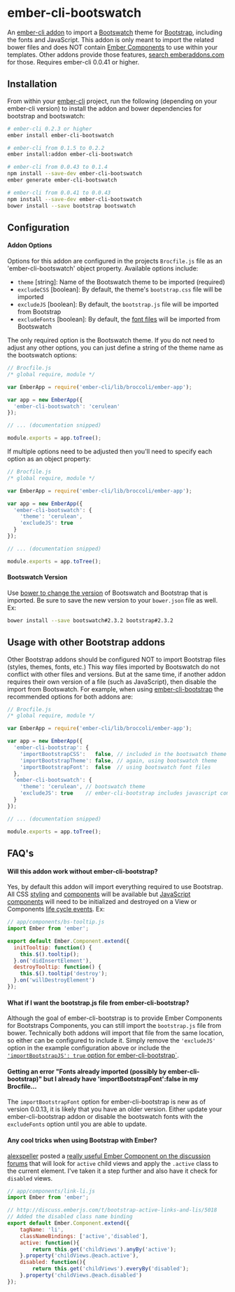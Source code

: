 ember-cli-bootswatch
====================

An [ember-cli addon](http://www.emberaddons.com/) to import a [Bootswatch](http://bootswatch.com/)
theme for [Bootstrap](http://getbootstrap.com/), including the fonts and
JavaScript. This addon is only meant to import the related bower files and
does NOT contain [Ember Components](http://emberjs.com/guides/components/)
to use within your templates. Other addons provide those features,
[search emberaddons.com](http://www.emberaddons.com/?query=bootstrap) for
those. Requires ember-cli 0.0.41 or higher.




## Installation

From within your [ember-cli](http://www.ember-cli.com/) project, run the
following (depending on your ember-cli version) to install the addon and
bower dependencies for bootstrap and bootswatch:

```bash
# ember-cli 0.2.3 or higher
ember install ember-cli-bootswatch
```

```bash
# ember-cli from 0.1.5 to 0.2.2
ember install:addon ember-cli-bootswatch
```

```bash
# ember-cli from 0.0.43 to 0.1.4
npm install --save-dev ember-cli-bootswatch
ember generate ember-cli-bootswatch
```

```bash
# ember-cli from 0.0.41 to 0.0.43
npm install --save-dev ember-cli-bootswatch
bower install --save bootstrap bootswatch
```




## Configuration


#### Addon Options

Options for this addon are configured in the projects `Brocfile.js` file
as an 'ember-cli-bootswatch' object property. Available options include:

* `theme` [string]: Name of the Bootswatch theme to be imported (required)
* `excludeCSS` [boolean]: By default, the theme's `bootstrap.css` file will be imported
* `excludeJS` [boolean]: By default, the `bootstrap.js` file will be imported from Bootstrap
* `excludeFonts` [boolean]: By default, the [font files](https://github.com/thomaspark/bootswatch/tree/gh-pages/fonts) will be imported from Bootswatch

The only required option is the Bootswatch theme. If you do not need to
adjust any other options, you can just define a string of the theme name
as the bootswatch options:

```javascript
// Brocfile.js
/* global require, module */

var EmberApp = require('ember-cli/lib/broccoli/ember-app');

var app = new EmberApp({
  'ember-cli-bootswatch': 'cerulean'
});

// ... (documentation snipped)

module.exports = app.toTree();
```

If multiple options need to be adjusted then you'll need to specify each
option as an object property:

```javascript
// Brocfile.js
/* global require, module */

var EmberApp = require('ember-cli/lib/broccoli/ember-app');

var app = new EmberApp({
  'ember-cli-bootswatch': {
    'theme': 'cerulean',
    'excludeJS': true
  }
});

// ... (documentation snipped)

module.exports = app.toTree();
```


#### Bootswatch Version

Use [bower to change the version](http://bower.io/docs/api/#install) of
Bootswatch and Bootstrap that is imported. Be sure to save the new version
to your `bower.json` file as well. Ex:

```bash
bower install --save bootswatch#2.3.2 bootstrap#2.3.2
```




## Usage with other Bootstrap addons

Other Bootstrap addons should be configured NOT to import Bootstrap files
(styles, themes, fonts, etc.) This way files imported by Bootswatch do not
conflict with other files and versions. But at the same time, if another
addon requires their own version of a file (such as JavaScript), then disable
the import from Bootswatch. For example, when using
[ember-cli-bootstrap](https://github.com/dockyard/ember-cli-bootstrap) the
recommended options for both addons are:

```javascript
// Brocfile.js
/* global require, module */

var EmberApp = require('ember-cli/lib/broccoli/ember-app');

var app = new EmberApp({
  'ember-cli-bootstrap': {
    'importBootstrapCSS':   false, // included in the bootswatch theme
    'importBootstrapTheme': false, // again, using bootswatch theme
    'importBootstrapFont':  false  // using bootswatch font files
  },
  'ember-cli-bootswatch': {
    'theme': 'cerulean', // bootswatch theme
    'excludeJS': true    // ember-cli-bootstrap includes javascript components
  }
});

// ... (documentation snipped)

module.exports = app.toTree();
```




## FAQ's


#### Will this addon work without ember-cli-bootstrap?

Yes, by default this addon will import everything required to
use Bootstrap. All CSS [styling](http://getbootstrap.com/css/)
and [components](http://getbootstrap.com/components/) will be
available but [JavaScript components](http://getbootstrap.com/javascript/)
will need to be initialized and destroyed on a View or Components
[life cycle events](http://emberjs.com/guides/understanding-ember/the-view-layer/#toc_lifecycle-hooks).
Ex:

```javascript
// app/components/bs-tooltip.js
import Ember from 'ember';

export default Ember.Component.extend({
  initTooltip: function() {
    this.$().tooltip();
  }.on('didInsertElement'),
  destroyTooltip: function() {
    this.$().tooltip('destroy');
  }.on('willDestroyElement')
});
```


#### What if I want the bootstrap.js file from ember-cli-bootstrap?

Although the goal of ember-cli-bootstrap is to provide Ember Components
for Bootstraps Components, you can still import the `bootstrap.js` file
from bower. Technically both addons will import that file from the same
location, so either can be configured to include it. Simply remove the
`'excludeJS'` option in the example configuration above or include the
[`'importBootstrapJS': true` option for ember-cli-bootstrap`](https://github.com/dockyard/ember-cli-bootstrap#importing-javascript-from-twitter-bootstrap).


#### Getting an error "Fonts already imported (possibly by ember-cli-bootstrap)" but I already have 'importBootstrapFont':false in my Brocfile...

The `importBootstrapFont` option for ember-cli-bootstrap is new as of
version 0.0.13, it is likely that you have an older version. Either update
your ember-cli-bootstrap addon or disable the bootswatch fonts with the
`excludeFonts` option until you are able to update.


#### Any cool tricks when using Bootstrap with Ember?

[alexspeller](https://twitter.com/alexspeller/) posted a
[really useful Ember Component on the discussion forums](http://discuss.emberjs.com/t/bootstrap-active-links-and-lis/5018/1)
that will look for `active` child views and apply the `.active` class to
the current element. I've taken it a step further and also have it check
for `disabled` views.

```javascript
// app/components/link-li.js
import Ember from 'ember';

// http://discuss.emberjs.com/t/bootstrap-active-links-and-lis/5018
// Added the disabled class name binding
export default Ember.Component.extend({
	tagName: 'li',
	classNameBindings: ['active','disabled'],
	active: function(){
		return this.get('childViews').anyBy('active');
	}.property('childViews.@each.active'),
	disabled: function(){
		return this.get('childViews').everyBy('disabled');
	}.property('childViews.@each.disabled')
});
```
